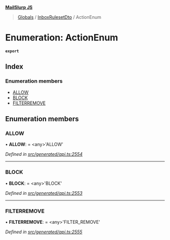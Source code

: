 **[MailSlurp JS](../README.md)**

> [Globals](../README.md) / [InboxRulesetDto](../modules/inboxrulesetdto.md) / ActionEnum

# Enumeration: ActionEnum

**`export`** 

## Index

### Enumeration members

* [ALLOW](inboxrulesetdto.actionenum.md#allow)
* [BLOCK](inboxrulesetdto.actionenum.md#block)
* [FILTERREMOVE](inboxrulesetdto.actionenum.md#filterremove)

## Enumeration members

### ALLOW

•  **ALLOW**:  = \<any>'ALLOW'

*Defined in [src/generated/api.ts:2554](https://github.com/mailslurp/mailslurp-client/blob/d7397d3/src/generated/api.ts#L2554)*

___

### BLOCK

•  **BLOCK**:  = \<any>'BLOCK'

*Defined in [src/generated/api.ts:2553](https://github.com/mailslurp/mailslurp-client/blob/d7397d3/src/generated/api.ts#L2553)*

___

### FILTERREMOVE

•  **FILTERREMOVE**:  = \<any>'FILTER\_REMOVE'

*Defined in [src/generated/api.ts:2555](https://github.com/mailslurp/mailslurp-client/blob/d7397d3/src/generated/api.ts#L2555)*
